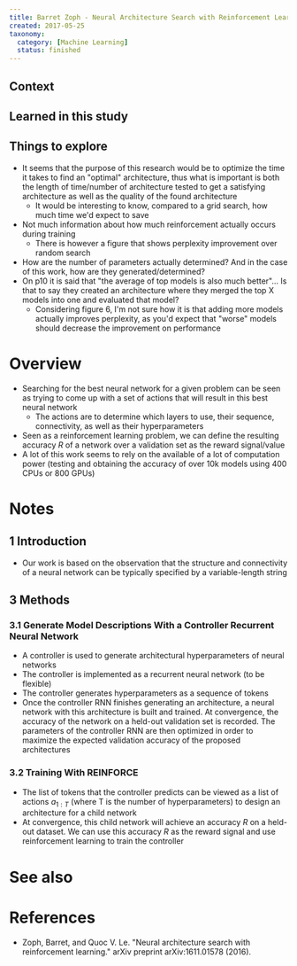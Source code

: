 ```yaml
---
title: Barret Zoph - Neural Architecture Search with Reinforcement Learning (2017)
created: 2017-05-25
taxonomy:
  category: [Machine Learning]
  status: finished
---
```


## Context

## Learned in this study

## Things to explore
* It seems that the purpose of this research would be to optimize the time it takes to find an "optimal" architecture, thus what is important is both the length of time/number of architecture tested to get a satisfying architecture as well as the quality of the found architecture
	* It would be interesting to know, compared to a grid search, how much time we'd expect to save
* Not much information about how much reinforcement actually occurs during training
	* There is however a figure that shows perplexity improvement over random search
* How are the number of parameters actually determined? And in the case of this work, how are they generated/determined?
* On p10 it is said that "the average of top models is also much better"... Is that to say they created an architecture where they merged the top X models into one and evaluated that model?
	* Considering figure 6, I'm not sure how it is that adding more models actually improves perplexity, as you'd expect that "worse" models should decrease the improvement on performance

# Overview
* Searching for the best neural network for a given problem can be seen as trying to come up with a set of actions that will result in this best neural network
	* The actions are to determine which layers to use, their sequence, connectivity, as well as their hyperparameters
* Seen as a reinforcement learning problem, we can define the resulting accuracy $R$ of a network over a validation set as the reward signal/value
* A lot of this work seems to rely on the available of a lot of computation power (testing and obtaining the accuracy of over 10k models using 400 CPUs or 800 GPUs)

# Notes
## 1 Introduction
* Our work is based on the observation that the structure and connectivity of a neural network can be typically specified by a variable-length string

## 3 Methods
### 3.1 Generate Model Descriptions With a Controller Recurrent Neural Network
* A controller is used to generate architectural hyperparameters of neural networks
* The controller is implemented as a recurrent neural network (to be flexible)
* The controller generates hyperparameters as a sequence of tokens
* Once the controller RNN finishes generating an architecture, a neural network with this architecture is built and trained. At convergence, the accuracy of the network on a held-out validation set is recorded. The parameters of the controller RNN are then optimized in order to maximize the expected validation accuracy of the proposed architectures

### 3.2 Training With REINFORCE
* The list of tokens that the controller predicts can be viewed as a list of actions $a_{1:T}$ (where T is the number of hyperparameters) to design an architecture for a child network
* At convergence, this child network will achieve an accuracy $R$ on a held-out dataset. We can use this accuracy $R$ as the reward signal and use reinforcement learning to train the controller

# See also

# References
* Zoph, Barret, and Quoc V. Le. "Neural architecture search with reinforcement learning." arXiv preprint arXiv:1611.01578 (2016).